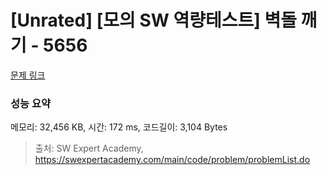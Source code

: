 # [Unrated] [모의 SW 역량테스트] 벽돌 깨기 - 5656

[문제 링크](https://swexpertacademy.com/main/code/problem/problemDetail.do?contestProbId=AWXRQm6qfL0DFAUo)

### 성능 요약

메모리: 32,456 KB, 시간: 172 ms, 코드길이: 3,104 Bytes

> 출처: SW Expert Academy, https://swexpertacademy.com/main/code/problem/problemList.do
